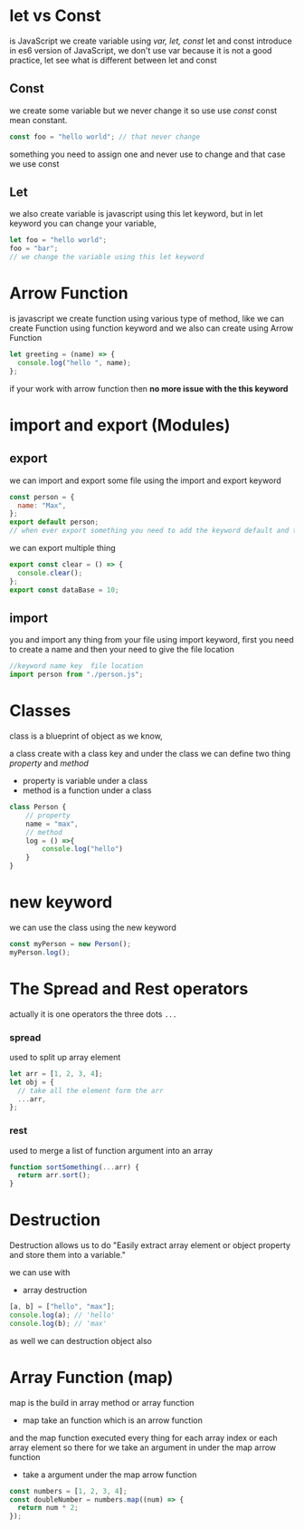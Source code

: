 # let vs Const

is JavaScript we create variable using _var, let, const_ let and const introduce in es6 version of JavaScript, we don't use var because it is not a good practice, let see what is different between let and const

## Const

we create some variable but we never change it so use use _const_ const mean constant.

```js
const foo = "hello world"; // that never change
```

something you need to assign one and never use to change and that case we use const

## Let

we also create variable is javascript using this let keyword, but in let keyword you can change your variable,

```js
let foo = "hello world";
foo = "bar";
// we change the variable using this let keyword
```

# Arrow Function

is javascript we create function using various type of method, like we can create Function using function keyword and we also can create using Arrow Function

```js
let greeting = (name) => {
  console.log("hello ", name);
};
```

if your work with arrow function then **no more issue with the this keyword**

# import and export (Modules)

## export

we can import and export some file using the import and export keyword

```js
const person = {
  name: "Max",
};
export default person;
// when ever export something you need to add the keyword default and the which file you export
```

we can export multiple thing

```js
export const clear = () => {
  console.clear();
};
export const dataBase = 10;
```

## import

you and import any thing from your file using import keyword, first you need to create a name and then your need to give the file location

```js
//keyword name key  file location
import person from "./person.js";
```

# Classes

class is a blueprint of object as we know,

a class create with a class key and under the class we can define two thing _property_ and _method_

- property is variable under a class
- method is a function under a class

```js
class Person {
    // property
    name = "max",
    // method
    log = () =>{
        console.log("hello")
    }
}
```

# new keyword

we can use the class using the new keyword

```js
const myPerson = new Person();
myPerson.log();
```

# The Spread and Rest operators

actually it is one operators the three dots <code>...</code>

### spread

used to split up array element

```js
let arr = [1, 2, 3, 4];
let obj = {
  // take all the element form the arr
  ...arr,
};
```

### rest

used to merge a list of function argument into an array

```js
function sortSomething(...arr) {
  return arr.sort();
}
```

# Destruction

Destruction allows us to do "Easily extract array element or object property and store them into a variable."

we can use with

- array destruction

```js
[a, b] = ["hello", "max"];
console.log(a); // 'hello'
console.log(b); // 'max'
```

as well we can destruction object also

# Array Function (map)

map is the build in array method or array function

- map take an function which is an arrow function

and the map function executed every thing for each array index or each array element so there for we take an argument in under the map arrow function

- take a argument under the map arrow function

```js
const numbers = [1, 2, 3, 4];
const doubleNumber = numbers.map((num) => {
  return num * 2;
});
```

